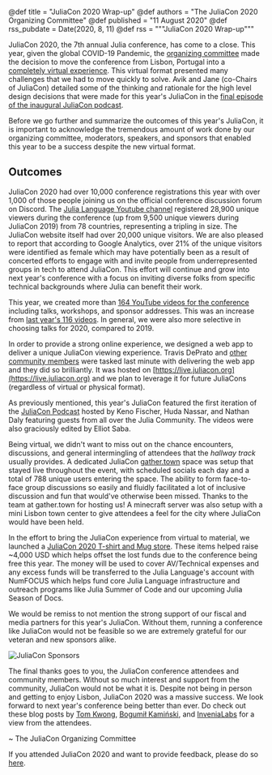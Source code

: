 @def title = "JuliaCon 2020 Wrap-up"
@def authors = "The JuliaCon 2020 Organizing Committee"
@def published = "11 August 2020"
@def rss_pubdate = Date(2020, 8, 11)
@def rss = """JuliaCon 2020 Wrap-up"""

JuliaCon 2020, the 7th annual Julia conference, has come to a close. This year, given the global COVID-19 Pandemic, the [organizing committee](https://juliacon.org/2020/committee.html) made the decision to move the conference from Lisbon, Portugal into a [completely virtual experience](https://discourse.julialang.org/t/juliacon-2020-is-going-virtual/38327). This virtual format presented many challenges that we had to move quickly to solve. Avik and Jane (co-Chairs of JuliaCon) detailed some of the thinking and rationale for the high level design decisions that were made for this year's JuliaCon in the [final episode of the inaugural JuliaCon podcast](https://www.youtube.com/watch?v=hbHmH0fezjs). 

Before we go further and summarize the outcomes of this year's JuliaCon, it is important to acknowledge the tremendous amount of work done by our organizing committee, moderators, speakers, and sponsors that enabled this year to be a success despite the new virtual format.

## Outcomes

JuliaCon 2020 had over 10,000 conference registrations this year with over 1,000 of those people joining us on the official conference discussion forum on Discord. The [Julia Language Youtube channel](https://www.youtube.com/user/JuliaLanguage) registered 28,900 unique viewers during the conference (up from 9,500 unique viewers during JuliaCon 2019) from 78 countries, representing a tripling in size. The JuliaCon website itself had over 20,000 unique visitors. We are also pleased to report that according to Google Analytics, over 21% of the unique visitors were identified as female which may have potentially been as a result of concerted efforts to engage with and invite people from underrepresented groups in tech to attend JuliaCon. This effort will continue and grow into next year's conference with a focus on inviting diverse folks from specific technical backgrounds where Julia can benefit their work. 

This year, we created more than [164 YouTube videos for the conference](https://www.youtube.com/playlist?list=PLP8iPy9hna6Tl2UHTrm4jnIYrLkIcAROR) including talks, workshops, and sponsor addresses. This was an increase from [last year's 116 videos](https://www.youtube.com/playlist?list=PLP8iPy9hna6StY9tIJIUN3F_co9A0zh0H). In general, we were also more selective in choosing talks for 2020, compared to 2019.

In order to provide a strong online experience, we designed a web app to deliver a unique JuliaCon viewing experience. Travis DePrato and [other community members](https://github.com/JuliaCon/juliacon-webapp/graphs/contributors) were tasked last minute with delivering the web app and they did so brilliantly. It was hosted on [https://live.juliacon.org](https://live.juliacon.org) and we plan to leverage it for future JuliaCons (regardless of virtual or physical format).

As previously mentioned, this year's JuliaCon featured the first iteration of the [JuliaCon Podcast](https://www.youtube.com/watch?v=sECiJ59hPXg) hosted by Keno Fischer, Huda Nassar, and Nathan Daly featuring guests from all over the Julia Community. The videos were also graciously edited by Elliot Saba.

Being virtual, we didn't want to miss out on the chance encounters, discussions, and general intermingling of attendees that the _hallway track_ usually provides. A dedicated JuliaCon [gather.town](https://gather.town) space was setup that stayed live throughout the event, with scheduled socials each day and a total of 788 unique users entering the space. The ability to form face-to-face group discussions so easily and fluidly facilitated a lot of inclusive discussion and fun that would've otherwise been missed. Thanks to the team at gather.town for hosting us! A minecraft server was also setup with a mini Lisbon town center to give attendees a feel for the city where JuliaCon would have been held.

In the effort to bring the JuliaCon experience from virtual to material, we launched a [JuliaCon 2020 T-shirt and Mug store](https://www.bonfire.com/store/the-julia-language/). These items helped raise ~4,000 USD which helps offset the lost funds due to the conference being free this year. The money will be used to cover AV/Technical expenses and any excess funds will be transferred to the Julia Language's account with NumFOCUS which helps fund core Julia Language infrastructure and outreach programs like Julia Summer of Code and our upcoming Julia Season of Docs. 

We would be remiss to not mention the strong support of our fiscal and media partners for this year's JuliaCon. Without them, running a conference like JuliaCon would not be feasible so we are extremely grateful for our veteran and new sponsors alike. 

![JuliaCon Sponsors](/assets/blog/2020-08-10-JuliaCon/JuliaCon2020Sponsors.png)

The final thanks goes to you, the JuliaCon conference attendees and community members. Without so much interest and support from the community, JuliaCon would not be what it is. Despite not being in person and getting to enjoy Lisbon, JuliaCon 2020 was a massive success. We look forward to next year's conference being better than ever. Do check out these blog posts by [Tom Kwong](https://ahsmart.com/pub/juliacon2020/), [Bogumił Kamiński](https://bkamins.github.io/julialang/2020/08/07/production-ready.html), and [InveniaLabs](https://invenia.github.io/blog/2020/08/12/juliacon/) for a view from the attendees.

~ The JuliaCon Organizing Committee

If you attended JuliaCon 2020 and want to provide feedback, please do so [here](https://docs.google.com/forms/d/e/1FAIpQLScgNSNxgBMEQmNC1jYCmXPgCGssdvv-nI1okD_pwU12__4CWw/viewform).
